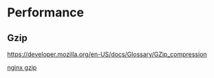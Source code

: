 # Performance

## Gzip

https://developer.mozilla.org/en-US/docs/Glossary/GZip_compression

[nginx gzip](../../nginx/gzip.md)
